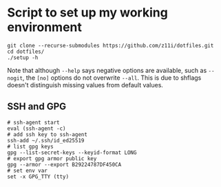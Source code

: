 # Script to set up my working environment

```
git clone --recurse-submodules https://github.com/z11i/dotfiles.git
cd dotfiles/
./setup -h
```

Note that although `--help` says negative options are available, such as `--nogit`, the `[no]` options do not overwrite `--all`. This is due to shflags doesn't distinguish missing values from default values.


## SSH and GPG
```shell
# ssh-agent start
eval (ssh-agent -c)
# add ssh key to ssh-agent
ssh-add ~/.ssh/id_ed25519
# list gpg keys
gpg --list-secret-keys --keyid-format LONG
# export gpg armor public key
gpg --armor --export B29224787DF450CA
# set env var
set -x GPG_TTY (tty)
```